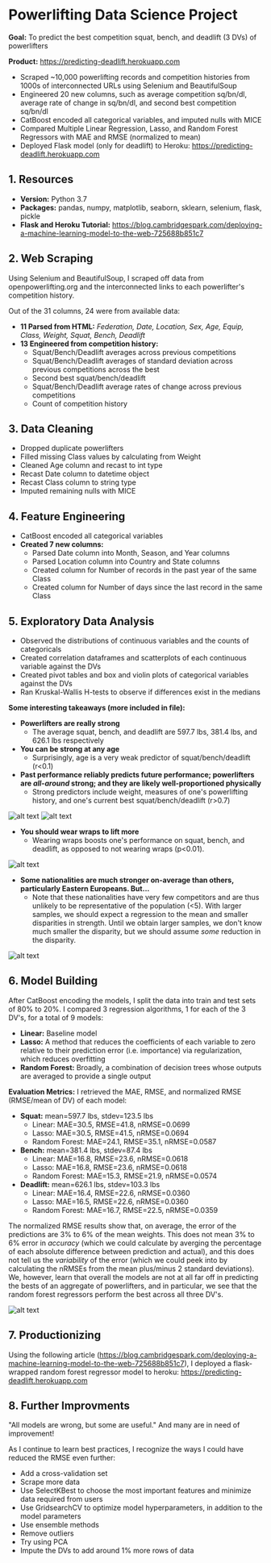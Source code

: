 # Powerlifting Data Science Project
**Goal:** To predict the best competition squat, bench, and deadlift (3 DVs) of powerlifters

**Product:** https://predicting-deadlift.herokuapp.com
* Scraped ~10,000 powerlifting records and competition histories from 1000s of interconnected URLs using Selenium and BeautifulSoup
* Engineered 20 new columns, such as average competition sq/bn/dl, average rate of change in sq/bn/dl, and second best competition sq/bn/dl
* CatBoost encoded all categorical variables, and imputed nulls with MICE
* Compared Multiple Linear Regression, Lasso, and Random Forest Regressors with MAE and RMSE (normalized to mean)
* Deployed Flask model (only for deadlift) to Heroku: https://predicting-deadlift.herokuapp.com

## 1. Resources
* **Version:** Python 3.7
* **Packages:** pandas, numpy, matplotlib, seaborn, sklearn, selenium, flask, pickle
* **Flask and Heroku Tutorial:** https://blog.cambridgespark.com/deploying-a-machine-learning-model-to-the-web-725688b851c7

## 2. Web Scraping
Using Selenium and BeautifulSoup, I scraped off data from openpowerlifting.org and the interconnected links to each powerlifter's competition history.

Out of the 31 columns, 24 were from available data:
* **11 Parsed from HTML:** *Federation, Date, Location, Sex, Age, Equip, Class, Weight, Squat, Bench, Deadlift*
* **13 Engineered from competition history:** 
  * Squat/Bench/Deadlift averages across previous competitions
  * Squat/Bench/Deadlift averages of standard deviation across previous competitions across the best
  * Second best squat/bench/deadlift
  * Squat/Bench/Deadlift average rates of change across previous competitions
  * Count of competition history

## 3. Data Cleaning
* Dropped duplicate powerlifters
* Filled missing Class values by calculating from Weight
* Cleaned Age column and recast to int type
* Recast Date column to datetime object
* Recast Class column to string type
* Imputed remaining nulls with MICE

## 4. Feature Engineering
* CatBoost encoded all categorical variables
* **Created 7 new columns:**
  * Parsed Date column into Month, Season, and Year columns
  * Parsed Location column into Country and State columns
  * Created column for Number of records in the past year of the same Class
  * Created column for Number of days since the last record in the same Class

## 5. Exploratory Data Analysis
* Observed the distributions of continuous variables and the counts of categoricals
* Created correlation dataframes and scatterplots of each continuous variable against the DVs
* Created pivot tables and box and violin plots of categorical variables against the DVs
* Ran Kruskal-Wallis H-tests to observe if differences exist in the medians

**Some interesting takeaways (more included in file):**
* **Powerlifters are really strong** 
  * The average squat, bench, and deadlift are 597.7 lbs, 381.4 lbs, and 626.1 lbs respectively
* **You can be strong at any age** 
  * Surprisingly, age is a very weak predictor of squat/bench/deadlift (r<0.1)
* **Past performance reliably predicts future performance; powerlifters are *all-around* strong; and they are likely well-proportioned physically** 
  * Strong predictors include weight, measures of one's powerlifting history, and one's current best squat/bench/deadlift (r>0.7)

![alt text](https://github.com/andrewjlee0/powerlifting/blob/master/images/squat_avg_avg_against_squat.png) <!-- .element height="20%" width="20%" -->
![alt text](https://github.com/andrewjlee0/powerlifting/blob/master/images/squat_corr.png) <!-- .element height="20%" width="20%" -->

* **You should wear wraps to lift more**
  * Wearing wraps boosts one's performance on squat, bench, and deadlift, as opposed to not wearing wraps (p<0.01).

![alt text](https://github.com/andrewjlee0/powerlifting/blob/master/images/wraps_against_squat.png) <!-- .element height="30%" width="30%" -->

* **Some nationalities are much stronger on-average than others, particularly Eastern Europeans. But...** 
  * Note that these nationalities have very few competitors and are thus unlikely to be representative of the population (<5). With larger samples, we should expect a regression to the mean and smaller disparities in strength. Until we obtain larger samples, we don't know much smaller the disparity, but we should assume *some* reduction in the disparity.

![alt text](https://github.com/andrewjlee0/powerlifting/blob/master/images/nationality_pivot.png) <!-- .element height="50%" width="50%" -->

## 6. Model Building
After CatBoost encoding the models, I split the data into train and test sets of 80% to 20%. I compared 3 regression algorithms, 1 for each of the 3 DV's, for a total of 9 models:

* **Linear:** Baseline model
* **Lasso:** A method that reduces the coefficients of each variable to zero relative to their prediction error (i.e. importance) via regularization, which reduces overfitting
* **Random Forest:** Broadly, a combination of decision trees whose outputs are averaged to provide a single output

**Evaluation Metrics:**
I retrieved the MAE, RMSE, and normalized RMSE (RMSE/mean of DV) of each model:
* **Squat:** mean=597.7 lbs, stdev=123.5 lbs
  * Linear: MAE=30.5, RMSE=41.8, nRMSE=0.0699
  * Lasso: MAE=30.5, RMSE=41.5, nRMSE=0.0694
  * Random Forest: MAE=24.1, RMSE=35.1, nRMSE=0.0587
* **Bench:** mean=381.4 lbs, stdev=87.4 lbs
  * Linear: MAE=16.8, RMSE=23.6, nRMSE=0.0618
  * Lasso: MAE=16.8, RMSE=23.6, nRMSE=0.0618
  * Random Forest: MAE=15.3, RMSE=21.9, nRMSE=0.0574
* **Deadlift:** mean=626.1 lbs, stdev=103.3 lbs
  * Linear: MAE=16.4, RMSE=22.6, nRMSE=0.0360
  * Lasso: MAE=16.5, RMSE=22.6, nRMSE=0.0360
  * Random Forest: MAE=16.7, RMSE=22.5, nRMSE=0.0359

The normalized RMSE results show that, on average, the error of the predictions are 3% to 6% of the mean weights. This does not mean 3% to 6% error in *accuracy* (which we could calculate by averging the percentage of each absolute difference between prediction and actual), and this does not tell us the *variability* of the error (which we could peek into by calculating the nRMSEs from the mean plus/minus 2 standard deviations). We, however, learn that overall the models are not at all far off in predicting the bests of an aggregate of powerlifters, and in particular, we see that the random forest regressors perform the best across all three DV's.

![alt text](https://github.com/andrewjlee0/powerlifting/blob/master/images/model_performance_squat.png) <!-- .element height="100%" width="100%" -->

## 7. Productionizing
Using the following article (https://blog.cambridgespark.com/deploying-a-machine-learning-model-to-the-web-725688b851c7), I deployed a flask-wrapped random forest regressor model to heroku: https://predicting-deadlift.herokuapp.com

## 8. Further Improvments
"All models are wrong, but some are useful." And many are in need of improvement!

As I continue to learn best practices, I recognize the ways I could have reduced the RMSE even further:
* Add a cross-validation set
* Scrape more data
* Use SelectKBest to choose the most important features and minimize data required from users
* Use GridsearchCV to optimize model hyperparameters, in addition to the model parameters
* Use ensemble methods
* Remove outliers
* Try using PCA
* Impute the DVs to add around 1% more rows of data
